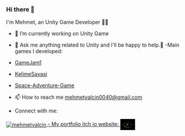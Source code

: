 ### Hi there 👋

I'm Mehmet,  an Unity Game Developer 👨‍💻 
- 🔭 I’m currently working on Unity  Game 

- 💬 Ask me anything related to Unity and I'll be happy to help.<font style="vertical-align: inherit;"><font style="vertical-align: inherit;">💪</font></font>
-Main games I developed:
- [GameJam1](https://github.com/01-Ugur/GameJam1)
- [KelimeSavasi](https://github.com/Y-Mehmet/KelimeSavasi)
- [Space-Adventure-Game](https://github.com/Y-Mehmet/Space-Adventure-Game)

- 📫 How to reach me mehmetyalcin0040@gmail.com
- Connect with me:
<a href="https://www.linkedin.com/in/mehmet-yal%C3%A7in-25402b212/" rel="nofollow">
 <img align="center" src="https://raw.githubusercontent.com/rahuldkjain/github-profile-readme-generator/master/src/images/icons/Social/linked-in-alt.svg" alt="mehmetyalcin" height="30" width="40" style="max-width: 100%;">
  - My portfolio itch io website:
<a href="https://y-mehmet.itch.io/" rel="nofollow">
  <img align="center" src="https://raw.githubusercontent.com/Y-Mehmet/Y-Mehmet/10e3c5c615cbcfb8896e0ce6379fbb4eb33d86a6/Yal%C3%A7in.png" height="30" width="40" style="max-width: 100%;">
</a>







